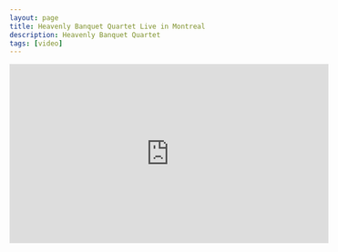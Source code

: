 ```yaml
---
layout: page
title: Heavenly Banquet Quartet Live in Montreal
description: Heavenly Banquet Quartet
tags: [video]
---
```

<div class="embed-responsive embed-responsive-16by9"><iframe width="560" height="315" src="https://www.youtube.com/embed/VfE-6nLKZUw" frameborder="0" allowfullscreen></iframe></div>
